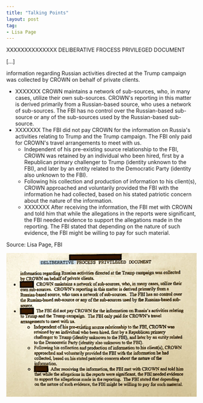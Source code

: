 ```yaml
---
title: "Talking Points"
layout: post
tag:
- Lisa Page
---
```


XXXXXXXXXXXXXX
DELIBERATIVE FROCESS PRIVILEGED DOCUMENT

[…]

information regarding Russian activities directed at the Trump campaign was collected by CROWN on behalf of private clients.

- XXXXXXX CROWN maintains a network of sub-sources, who, in many cases, utilize their own sub-sources. CROWN's reporting in this matter is derived primarily from a Russian-based source, who uses a network of sub-sources. The FBI has no control over the Russian-based sub-source or any of the sub-sources used by the Russian-based sub-source.
- XXXXXXX The FBI did not pay CROWN for the information on Russia's activities relating to Trump and the Trump campaign. The FBI only paid for CROWN's travel arrangements to meet with us.
    - Independent of his pre-existing source relationship to the FBI, CROWN was retained by an individual who been hired, first by a Republican primary challenger to Trump (identity unknown to the FBI), and later by an entity related to the Democratic Party (identity also unknown to the FBI).
    - Following his collection and production of information to his client(s), CROWN approached and voluntarily provided the FBI with the information he had collected, based on his stated patriotic concern about the nature of the information.
    - XXXXXXX After receiving the information, the FBI met with CROWN and told him that while the allegations in the reports were significant, the FBI needed evidence to support the allegations made in the reporting. The FBI stated that depending on the nature of such evidence, the FBI might be willing to pay for such material.

Source: Lisa Page, FBI

![Lisa Page - Talking Points](/assets/2017-03-08-lisa-page-memo.jpg "Lisa Page - Talking Points")
